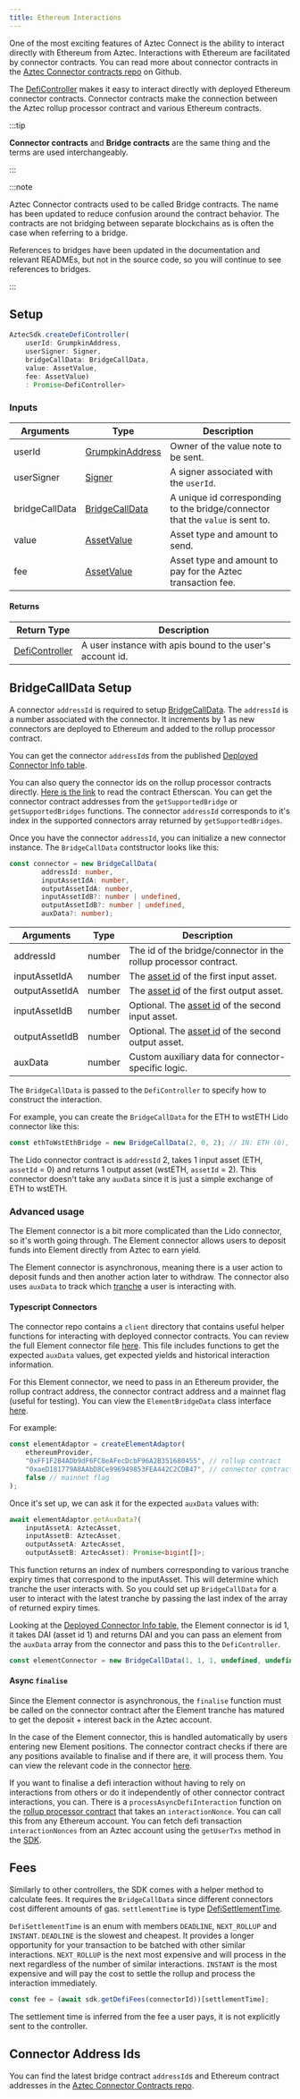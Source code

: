```yaml
---
title: Ethereum Interactions
---
```


One of the most exciting features of Aztec Connect is the ability to interact directly with Ethereum from Aztec. Interactions with Ethereum are facilitated by connector contracts. You can read more about connector contracts in the [Aztec Connector contracts repo](https://github.com/AztecProtocol/aztec-connect-bridges) on Github.

The [DefiController](../types/sdk/DefiController) makes it easy to interact directly with deployed Ethereum connector contracts. Connector contracts make the connection between the Aztec rollup processor contract and various Ethereum contracts.

:::tip

**Connector contracts** and **Bridge contracts** are the same thing and the terms are used interchangeably.

:::

:::note

Aztec Connector contracts used to be called Bridge contracts. The name has been updated to reduce confusion around the contract behavior. The contracts are not bridging between separate blockchains as is often the case when referring to a bridge.

References to bridges have been updated in the documentation and relevant READMEs, but not in the source code, so you will continue to see references to bridges.

:::

## Setup

```ts
AztecSdk.createDefiController(
    userId: GrumpkinAddress, 
    userSigner: Signer, 
    bridgeCallData: BridgeCallData, 
    value: AssetValue, 
    fee: AssetValue)
    : Promise<DefiController>
```

### Inputs

| Arguments | Type | Description |
| --------- | ---- | ----------- |
| userId | [GrumpkinAddress](../types/barretenberg/GrumpkinAddress) | Owner of the value note to be sent. |
| userSigner | [Signer](../types/sdk/Signer) | A signer associated with the `userId`. |
| bridgeCallData | [BridgeCallData](../types/barretenberg/BridgeCallData) | A unique id corresponding to the bridge/connector that the `value` is sent to. |
| value | [AssetValue](../types/barretenberg/AssetValue) | Asset type and amount to send. |
| fee | [AssetValue](../types/barretenberg/AssetValue) | Asset type and amount to pay for the Aztec transaction fee. |

#### Returns

| Return Type | Description |
| --------- | ----------- |
| [DefiController](../types/sdk/DefiController) | A user instance with apis bound to the user's account id. |

## BridgeCallData Setup

A connector `addressId` is required to setup [BridgeCallData](../types/barretenberg/BridgeCallData). The `addressId` is a number associated with the connector. It increments by 1 as new connectors are deployed to Ethereum and added to the rollup processor contract.

You can get the connector `addressId`s from the published [Deployed Connector Info table](https://github.com/AztecProtocol/aztec-connect-bridges#deployed-bridge-info).

You can also query the connector ids on the rollup processor contracts directly. [Here is the link](https://etherscan.io/address/0xff1f2b4adb9df6fc8eafecdcbf96a2b351680455#readProxyContract
) to read the contract Etherscan. You can get the connector contract addresses from the `getSupportedBridge` or `getSupportedBridges` functions. The connector `addressId` corresponds to it's index in the supported connectors array returned by `getSupportedBridges`.

Once you have the connector `addressId`, you can initialize a new connector instance. The `BridgeCallData` contstructor looks like this:

```ts
const connector = new BridgeCallData(
        addressId: number, 
        inputAssetIdA: number, 
        outputAssetIdA: number, 
        inputAssetIdB?: number | undefined, 
        outputAssetIdB?: number | undefined, 
        auxData?: number);
```

| Arguments | Type | Description |
| --------- | ---- | ----------- |
| addressId | number | The id of the bridge/connector in the rollup processor contract. |
| inputAssetIdA | number | The [asset id](../../glossary#asset-ids) of the first input asset. |
| outputAssetIdA | number | The [asset id](../../glossary#asset-ids) of the first output asset. |
| inputAssetIdB | number | Optional. The [asset id](../../glossary#asset-ids) of the second input asset. |
| outputAssetIdB | number | Optional. The [asset id](../../glossary#asset-ids) of the second output asset. |
| auxData | number | Custom auxiliary data for connector-specific logic. |

The `BridgeCallData` is passed to the `DefiController` to specify how to construct the interaction.

For example, you can create the `BridgeCallData` for the ETH to wstETH Lido connector like this:

```ts
const ethToWstEthBridge = new BridgeCallData(2, 0, 2); // IN: ETH (0), OUT: wstETH (2)
```

The Lido connector contract is `addressId` 2, takes 1 input asset (ETH, `assetId` = 0) and returns 1 output asset (wstETH, `assetId` = 2). This connector doesn't take any `auxData` since it is just a simple exchange of ETH to wstETH.

### Advanced usage

The Element connector is a bit more complicated than the Lido connector, so it's worth going through. The Element connector allows users to deposit funds into Element directly from Aztec to earn yield.

The Element connector is asynchronous, meaning there is a user action to deposit funds and then another action later to withdraw. The connector also uses `auxData` to track which [tranche](https://docs.element.fi/element/element-smart-contracts/core-protocol-contracts/tranche) a user is interacting with.

#### Typescript Connectors

The connector repo contains a `client` directory that contains useful helper functions for interacting with deployed connector contracts. You can review the full Element connector file [here](https://github.com/AztecProtocol/aztec-connect-bridges/blob/master/src/client/element/element-bridge-data.ts). This file includes functions to get the expected `auxData` values, get expected yields and historical interaction information.

For this Element connector, we need to pass in an Ethereum provider, the rollup contract address, the connector contract address and a mainnet flag (useful for testing). You can view the `ElementBridgeData` class interface [here](../types/bridge-clients/ElementBridgeData).

For example:

```ts
const elementAdaptor = createElementAdaptor(
    ethereumProvider,
    "0xFF1F2B4ADb9dF6FC8eAFecDcbF96A2B351680455", // rollup contract
    "0xaeD181779A8AAbD8Ce996949853FEA442C2CDB47", // connector contract 
    false // mainnet flag
);
```

Once it's set up, we can ask it for the expected `auxData` values with:

```ts
await elementAdaptor.getAuxData?(
    inputAssetA: AztecAsset, 
    inputAssetB: AztecAsset, 
    outputAssetA: AztecAsset, 
    outputAssetB: AztecAsset): Promise<bigint[]>;
```

This function returns an index of numbers corresponding to various tranche expiry times that correspond to the inputAsset. This will determine which tranche the user interacts with. So you could set up `BridgeCallData` for a user to interact with the latest tranche by passing the last index of the array of returned expiry times.

Looking at the [Deployed Connector Info table](https://github.com/AztecProtocol/aztec-connect-bridges#deployed-bridge-info), the Element connector is id 1, it takes DAI (asset id 1) and returns DAI and you can pass an element from the `auxData` array from the connector and pass this to the `DefiController`.

```ts
const elementConnector = new BridgeCallData(1, 1, 1, undefined, undefined, Number(elementAuxData[0])); // IN: DAI (1), OUT: DAI (1)
```

#### Async `finalise`

Since the Element connector is asynchronous, the `finalise` function must be called on the connector contract after the Element tranche has matured to get the deposit + interest back in the Aztec account.

In the case of the Element connector, this is handled automatically by users entering new Element positions. The connector contract checks if there are any positions available to finalise and if there are, it will process them. You can view the relevant code in the connector [here](https://github.com/AztecProtocol/aztec-connect-bridges/blob/25cb63d8092350527ab143be97142119bec638fe/src/bridges/element/ElementBridge.sol#L511).

If you want to finalise a defi interaction without having to rely on interactions from others or do it independently of other connector contract interactions, you can. There is a `processAsyncDefiInteraction` function on the [rollup processor contract](https://github.com/AztecProtocol/aztec-connect/blob/b2103376608e46ffe50cf56f9ca5ce031f34c671/blockchain/contracts/RollupProcessor.sol#L748) that takes an `interactionNonce`. You can call this from any Ethereum account. You can fetch defi transaction `interactionNonces` from an Aztec account using the `getUserTxs` method in the [SDK](../types/sdk/AztecSdk).

## Fees

Similarly to other controllers, the SDK comes with a helper method to calculate fees. It requires the `BridgeCallData` since different connectors cost different amounts of gas. `settlementTime` is type [DefiSettlementTime](../types/barretenberg/DefiSettlementTime).

`DefiSettlementTime` is an enum with members `DEADLINE`, `NEXT_ROLLUP` and `INSTANT`. `DEADLINE` is the slowest and cheapest. It provides a longer opportunity for your transaction to be batched with other similar interactions. `NEXT_ROLLUP` is the next most expensive and will process in the next regardless of the number of similar interactions. `INSTANT` is the most expensive and will pay the cost to settle the rollup and process the interaction immediately.

```ts
const fee = (await sdk.getDefiFees(connectorId))[settlementTime];
```

The settlement time is inferred from the fee a user pays, it is not explicitly sent to the controller.

## Connector Address Ids

You can find the latest bridge contract `addressId`s and Ethereum contract addresses in the [Aztec Connector Contracts repo](https://github.com/AztecProtocol/aztec-connect-bridges).
